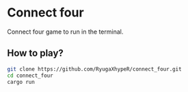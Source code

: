 # Connect four
Connect four game to run in the terminal.

## How to play?
```bash
git clone https://github.com/RyugaXhypeR/connect_four.git
cd connect_four
cargo run
```

